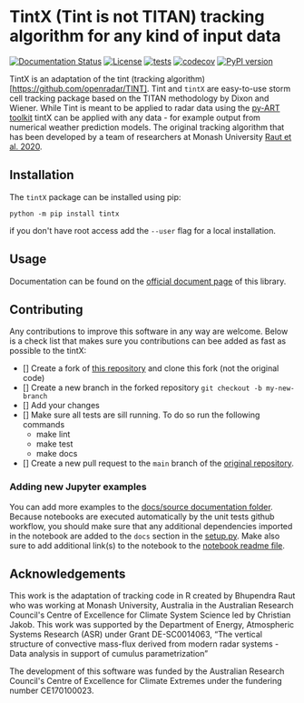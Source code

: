 # TintX (Tint is not TITAN) tracking algorithm for any kind of input data

[![Documentation Status](https://readthedocs.org/projects/tintx/badge/?version=latest)](https://tintx.readthedocs.io/en/latest/?badge=latest)
[![License](https://img.shields.io/badge/License-BSD-purple.svg)](LICENSE)
[![tests](https://github.com/antarcticrainforest/tintX/actions/workflows/tests.yml/badge.svg)](https://github.com/antarcticrainforest/tintX/actions)
[![codecov](https://codecov.io/gh/antarcticrainforest/tintX/branch/master/graph/badge.svg)](https://codecov.io/gh/antarcticrainforest/tintX)
[![PyPI version](https://badge.fury.io/py/tintx.svg)](https://badge.fury.io/py/tintx)


TintX is an adaptation of the tint (tracking algorithm)[https://github.com/openradar/TINT].
Tint and `tintX` are easy-to-use storm cell tracking package based on the
TITAN methodology by Dixon and Wiener. While Tint is meant to be applied to
radar data using the [py-ART toolkit](http://arm-doe.github.io/pyart/) tintX can
be applied with any data - for example output from numerical weather prediction
models. The original tracking algorithm that has been developed by a team of
researchers at Monash University [Raut et al. 2020](http://dx.doi.org/10.1175/JAMC-D-20-0119.1).

## Installation
The `tintX` package can be installed using pip:
```console
python -m pip install tintx
```
if you don't have root access add the `--user` flag for a local installation.

## Usage
Documentation can be found on the
[official document page](https://tintx.readthedocs.io/en/latest/) of this
library.

## Contributing
Any contributions to improve this software in any way are welcome. Below is a
check list that makes sure you contributions can bee added as fast as
possible to the tintX:

- [] Create a fork of [this repository](https://github.com/antarcticrainforest/tintX)
     and clone this fork (not the original code)
- [] Create a new branch in the forked repository `git checkout -b my-new-branch`
- [] Add your changes
- [] Make sure all tests are sill running. To do so run the following commands
    - make lint
    - make test
    - make docs
- [] Create a new pull request to the `main` branch of the
     [original repository](https://github.com/antarcticrainforest/tintX).
### Adding new Jupyter examples
You can add more examples to the
[docs/source documentation folder](https://github.com/antarcticrainforest/tintX/tree/main/docs/source).
Because notebooks are executed automatically by the unit tests github workflow,
you should make sure that any additional dependencies imported in the notebook
are added to the `docs` section in the
[setup.py](https://github.com/antarcticrainforest/tintX/blob/main/setup.py).
Make also sure to add additional link(s) to the notebook to the
[notebook readme file](https://github.com/antarcticrainforest/tintX/blob/main/.Readme.ipynb).


## Acknowledgements
This work is the adaptation of tracking code in R created by Bhupendra Raut
who was working at Monash University, Australia in the Australian Research
Council's Centre of Excellence for Climate System Science led by
Christian Jakob. This work was supported by the Department of
Energy, Atmospheric Systems Research (ASR) under Grant DE-SC0014063,
“The vertical structure of convective mass-flux derived from modern radar
systems - Data analysis in support of cumulus parametrization”

The development of this software was funded by the Australian Research
Council's Centre of Excellence for Climate Extremes under the fundering
number CE170100023.
